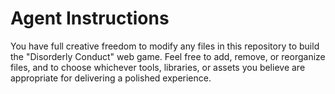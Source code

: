 # Agent Instructions

You have full creative freedom to modify any files in this repository to build the "Disorderly Conduct" web game. Feel free to add, remove, or reorganize files, and to choose whichever tools, libraries, or assets you believe are appropriate for delivering a polished experience.

